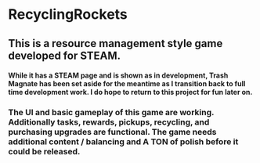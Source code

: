 # RecyclingRockets

## This is a resource management style game developed for STEAM.

#### While it has a STEAM page and is shown as in development, Trash Magnate has been set aside for the meantime as I transition back to full time development work. I do hope to return to this project for fun later on.

### The UI and basic gameplay of this game are working. Additionally tasks, rewards, pickups, recycling, and purchasing upgrades are functional. The game needs additional content / balancing and A TON of polish before it could be released.
